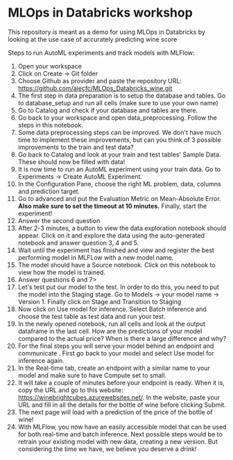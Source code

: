 # MLOps in Databricks workshop
This repository is meant as a demo for using MLOps in Databricks by looking at the use case of accurately predicting wine score

Steps to run AutoML experiments and track models with MLFlow:
1. Open your workspace
2. Click on Create -> Git folder
3. Choose Github as provider and paste the repository URL: https://github.com/alecfc/MLOps_Databricks_wine.git
4. The first step in data preparation is to setup the database and tables. Go to database_setup and run all cells (make sure to use your own name)
5. Go to Catalog and check if your database and tables are there.
6. Go back to your workspace and open data_preprocessing. Follow the steps in this notebook.
7. Some data preprocessing steps can be improved. We don't have much time to implement these improvements, but can you think of 3 possible improvements to the train and test data?
8. Go back to Catalog and look at your train and test tables' Sample Data. These should now be filled with data!
9. It is now time to run an AutoML experiment using your train data. Go to Experiments -> Create AutoML Experiment.
10. In the Configuration Pane, choose the right ML problem, data, columns and prediction target.
11. Go to advanced and put the Evaluation Metric on Mean-Absolute Error. **Also make sure to set the timeout at 10 minutes.** Finally, start the experiment!
12. Answer the second question
13. After 2-3 minutes, a button to view the data exploration notebook should appear. Click on it and explore the data using the auto-generated notebook and answer question 3, 4 and 5.
14. Wait until the experiment has finished and view and register the best performing model in MLFLow with a new model name.
15. The model should have a Source notebook. Click on this notebook to view how the model is trained.
16. Answer questions 6 and 7>
17. Let's test put our model to the test. In order to do this, you need to put the model into the Staging stage. Go to Models -> your model name -> Version 1. Finally click on Stage and Transition to Staging
18. Now click on Use model for inference. Select Batch inference and choose the test table as test data and run your test.
19. In the newly opened notebook, run all cells and look at the output dataframe in the last cell. How are the predictions of your model compared to the actual price? When is there a large difference and why?
20. For the final steps you will serve your model behind an endpoint and communicate . First go back to your model and select Use model for inference again.
21. In the Real-time tab, create an endpoint with a similar name to your model and make sure to have Compute set to small.
22. It will take a couple of minutes before your endpoint is ready. When it is, copy the URL and go to this website: https://winebrightcubes.azurewebsites.net/. In the website, paste your URL and fill in all the details for the bottle of wine before clicking Submit.
23. The next page will load with a prediction of the price of the bottle of wine!
24. With MLFlow, you now have an easily accessible model that can be used for both real-time and batch inference. Next possible steps would be to retrain your existing model with new data, creating a new version. But considering the time we have, we believe you deserve a drink!
